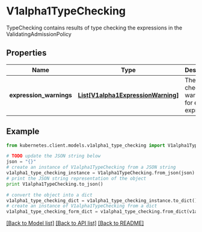 # V1alpha1TypeChecking

TypeChecking contains results of type checking the expressions in the ValidatingAdmissionPolicy

## Properties
Name | Type | Description | Notes
------------ | ------------- | ------------- | -------------
**expression_warnings** | [**List[V1alpha1ExpressionWarning]**](V1alpha1ExpressionWarning.md) | The type checking warnings for each expression. | [optional] 

## Example

```python
from kubernetes.client.models.v1alpha1_type_checking import V1alpha1TypeChecking

# TODO update the JSON string below
json = "{}"
# create an instance of V1alpha1TypeChecking from a JSON string
v1alpha1_type_checking_instance = V1alpha1TypeChecking.from_json(json)
# print the JSON string representation of the object
print V1alpha1TypeChecking.to_json()

# convert the object into a dict
v1alpha1_type_checking_dict = v1alpha1_type_checking_instance.to_dict()
# create an instance of V1alpha1TypeChecking from a dict
v1alpha1_type_checking_form_dict = v1alpha1_type_checking.from_dict(v1alpha1_type_checking_dict)
```
[[Back to Model list]](../README.md#documentation-for-models) [[Back to API list]](../README.md#documentation-for-api-endpoints) [[Back to README]](../README.md)


